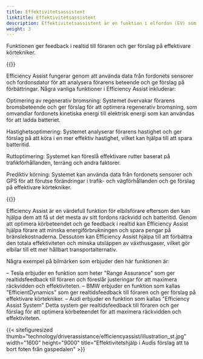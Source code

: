 ```yaml
---
title: Effektivitetsassistent
linktitle: Effektivitetsassistent
description: Effektivitetsassistent är en funktion i elfordon (EV) som hjälper förare att optimera sitt körbeteende för att maximera fordonets räckvidd och effektivitet.
weight: 3
---
```

<!-- markdownlint-disable MD033 -->
Funktionen ger feedback i realtid till föraren och ger förslag på effektivare körtekniker.

{{<evkxdisplayaddarticle />}}

Efficiency Assist fungerar genom att använda data från fordonets sensorer och fordonsdator för att analysera förarens beteende och ge förslag på förbättringar. Några vanliga funktioner i Efficiency Assist inkluderar:

Optimering av regenerativ bromsning: Systemet övervakar förarens bromsbeteende och ger förslag för att optimera regenerativ bromsning, som omvandlar fordonets kinetiska energi till elektrisk energi som kan användas för att ladda batteriet.

Hastighetsoptimering: Systemet analyserar förarens hastighet och ger förslag på att köra i en mer effektiv hastighet, vilket kan hjälpa till att spara batteritid.

Ruttoptimering: Systemet kan föreslå effektivare rutter baserat på trafikförhållanden, terräng och andra faktorer.

Prediktiv körning: Systemet kan använda data från fordonets sensorer och GPS för att förutse förändringar i trafik- och vägförhållanden och ge förslag på effektivare körtekniker.

{{<evkxdisplayaddarticle />}}

Efficiency Assist är en värdefull funktion för elbilsförare eftersom den kan hjälpa dem att få ut det mesta av sitt fordons räckvidd och batteritid. Genom att optimera körbeteendet och ge feedback i realtid kan Efficiency Assist hjälpa förare att minska energiförbrukningen och spara pengar på bränslekostnaderna. Dessutom kan Efficiency Assist hjälpa till att förbättra den totala effektiviteten och minska utsläppen av växthusgaser, vilket gör elbilar till ett mer hållbart transportalternativ.

Några exempel på bilmärken som erbjuder den här funktionen är:

– Tesla erbjuder en funktion som heter "Range Assurance" som ger realtidsfeedback till föraren och föreslår justeringar för att maximera räckvidden och effektiviteten.
– BMW erbjuder en funktion som kallas "EfficientDynamics" som ger realtidsfeedback till föraren och ger förslag på effektivare körtekniker.
– Audi erbjuder en funktion som kallas "Efficiency Assist System" Detta system ger realtidsfeedback till föraren och ger förslag för att optimera körbeteendet för att maximera räckvidden och effektiviteten.

{{< sitefiguresized thumb="technology/driverassistance/efficiencyassist/illustration_st.jpg" width="1600" height="9000" title="Effektivitetshjälp i Audis förslag att ta bort foten från gaspedalen" >}}